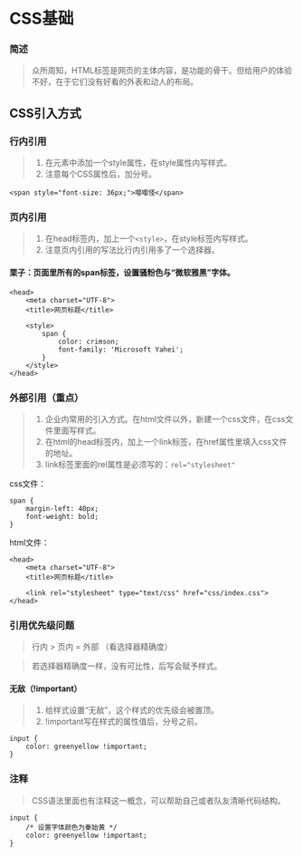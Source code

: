 # CSS基础

### 简述
> 众所周知，HTML标签是网页的主体内容，是功能的骨干。但给用户的体验不好，在于它们没有好看的外表和动人的布局。<br>


## CSS引入方式

### 行内引用
> 1. 在元素中添加一个style属性，在style属性内写样式。<br>
> 2. 注意每个CSS属性后，加分号。

	<span style="font-size: 36px;">嘤嘤怪</span>

### 页内引用
> 1. 在head标签内，加上一个```<style>```，在style标签内写样式。<br>
> 2. 注意页内引用的写法比行内引用多了一个选择器。

#### 栗子：页面里所有的span标签，设置骚粉色与“微软雅黑”字体。

	<head>
		<meta charset="UTF-8">
		<title>网页标题</title>

		<style>
			span {
				color: crimson;
				font-family: 'Microsoft Yahei';
			}
		</style>
	</head>

### 外部引用（重点）
> 1. 企业内常用的引入方式。在html文件以外，新建一个css文件，在css文件里面写样式。<br>
> 2. 在html的head标签内，加上一个link标签，在href属性里填入css文件的地址。
> 3. link标签里面的rel属性是必须写的：```rel="stylesheet"```

css文件：<br>

	span {
		margin-left: 40px;
		font-weight: bold;
	}

html文件：<br>

	<head>
		<meta charset="UTF-8">
		<title>网页标题</title>

		<link rel="stylesheet" type="text/css" href="css/index.css">
	</head>
	
### 引用优先级问题

> 行内 > 页内 = 外部 （看选择器精确度）

> 若选择器精确度一样，没有可比性，后写会赋予样式。

#### 无敌（!important）
> 1. 给样式设置“无敌”，这个样式的优先级会被置顶。
> 2. !important写在样式的属性值后，分号之前。

	input {
		color: greenyellow !important;
	}

### 注释
> CSS语法里面也有注释这一概念，可以帮助自己或者队友清晰代码结构。

	input {
		/* 设置字体颜色为秦始黄 */
		color: greenyellow !important;
	}